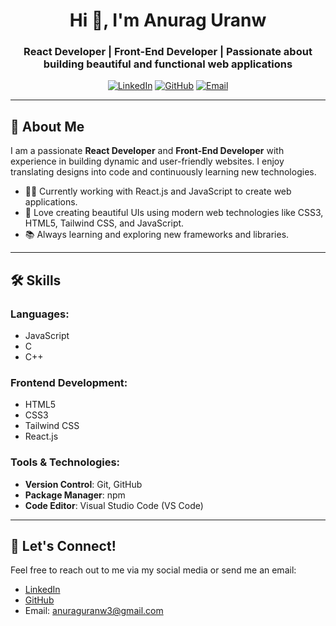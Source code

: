 <h1 align="center">Hi 👋, I'm Anurag Uranw</h1>
<h3 align="center">React Developer | Front-End Developer | Passionate about building beautiful and functional web applications</h3>

<p align="center">
  <a href="https://www.linkedin.com/in/anurag-uranw-b07534267/" target="_blank"><img src="https://img.shields.io/badge/LinkedIn-0A66C2?style=for-the-badge&logo=linkedin&logoColor=white" alt="LinkedIn" /></a>
  <a href="https://github.com/anuraguranw3" target="_blank"><img src="https://img.shields.io/badge/GitHub-181717?style=for-the-badge&logo=github&logoColor=white" alt="GitHub" /></a>
  <a href="mailto:anurag.uranw@example.com"><img src="https://img.shields.io/badge/Email-D14836?style=for-the-badge&logo=gmail&logoColor=white" alt="Email" /></a>
</p>

---

## 🚀 About Me
I am a passionate **React Developer** and **Front-End Developer** with experience in building dynamic and user-friendly websites. I enjoy translating designs into code and continuously learning new technologies.

- 🧑‍💻 Currently working with React.js and JavaScript to create web applications.
- 🎨 Love creating beautiful UIs using modern web technologies like CSS3, HTML5, Tailwind CSS, and JavaScript.
- 📚 Always learning and exploring new frameworks and libraries.

---

## 🛠️ Skills

### **Languages:**
- JavaScript
- C
- C++

### **Frontend Development:**
- HTML5
- CSS3
- Tailwind CSS
- React.js

### **Tools & Technologies:**
- **Version Control**: Git, GitHub
- **Package Manager**: npm
- **Code Editor**: Visual Studio Code (VS Code)
---


## 💬 Let's Connect!
Feel free to reach out to me via my social media or send me an email:

- [LinkedIn](https://www.linkedin.com/in/anurag-uranw-b07534267/)
- [GitHub](https://github.com/anuraguranw3)
- Email: [anuraguranw3@gmail.com](mailto:anuraguranw3@gmail.com)
